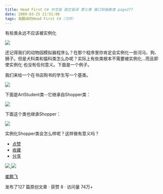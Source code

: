 ```yaml
---
title: Head First C# 中文版 图文皆译 第七章 接口和抽象类 page277
date: 2009-03-25 21:51:00
tags: 我翻译的Head First C#（习作）
---
```

有些类永远不应该被实例化

  

![](https://p-blog.csdn.net/images/p_blog_csdn_net/cuipengfei1/EntryImages/20090325/2009-03-25_21-47-59.jpg)

还记得我们的动物园模拟器程序么？在那个程序里你肯定会实例化一些河马、狗、狮子。但是犬科类和猫科类怎么办呢？实际上有些类根本不需要被实例化...而且即使实例化
也没有任何意义。下面是一个例子。

我们来给一个在书店购书的学生写一个基类。

  

![](https://p-blog.csdn.net/images/p_blog_csdn_net/cuipengfei1/EntryImages/20090325/2009-03-25_21-43-20.jpg)

下面是ArtStudent类--它继承自Shopper类：

  

![](https://p-blog.csdn.net/images/p_blog_csdn_net/cuipengfei1/EntryImages/20090325/2009-03-25_21-46-05.jpg)

下面这个类也继承Shopper：

  

![](https://p-blog.csdn.net/images/p_blog_csdn_net/cuipengfei1/EntryImages/20090325/2009-03-25_21-46-52.jpg)

实例化Shopper类会怎么样呢？这样做有意义吗？

  * [ 点赞  ](javascript:;)
  * [ 收藏  ](javascript:;)
  * [ 分享 ](javascript:;)

[ ![](https://profile.csdnimg.cn/5/2/5/3_cuipengfei1)
![](https://g.csdnimg.cn/static/user-reg-year/1x/11.png)
](https://blog.csdn.net/cuipengfei1)

[ 崔鹏飞 ](https://blog.csdn.net/cuipengfei1)

发布了127 篇原创文章  ·  获赞 8  ·  访问量 74万+

